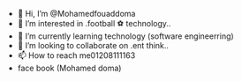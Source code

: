 - 👋 Hi, I’m @Mohamedfouaddoma
- 👀 I’m interested in .football ⚽ technology..
- 🌱 I’m currently learning technology (software engineerring)
- 💞️ I’m looking to collaborate on .ent think..
- 📫 How to reach me01208111163
- face book (Mohamed doma)

<!---
Mohamedfouaddoma/Mohamedfouaddoma is a ✨ special ✨ repository because its `README.md` (this file) appears on your GitHub profile.
You can click the Preview link to take a look at your changes.
--->
